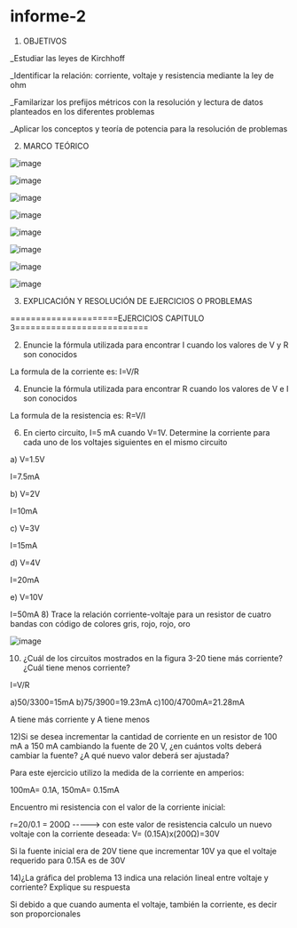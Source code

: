# informe-2

1. OBJETIVOS

_Estudiar las leyes de Kirchhoff

_Identificar la relación: corriente, voltaje y resistencia mediante la ley de ohm

_Familarizar los prefijos métricos con la resolución y lectura de datos planteados en los diferentes problemas

_Aplicar los conceptos y teoría de potencia para la resolución de problemas

2. MARCO TEÓRICO

![image](https://user-images.githubusercontent.com/116760257/202297384-63a78860-26b9-493a-9c52-e9d812c7e61a.png)



![image](https://user-images.githubusercontent.com/116760257/202298602-3aeffcc2-29eb-47d0-b6fc-63c9da25162e.png)



![image](https://user-images.githubusercontent.com/116760257/202299052-8a9fbcad-49e4-41fd-abb7-e6b4470de7e9.png)


![image](https://user-images.githubusercontent.com/116760257/202300867-9a1c825c-2750-4069-b5dd-b67d87696381.png)


![image](https://user-images.githubusercontent.com/116760257/202301392-f2b35aba-0c7a-4fc0-a482-3404b34bf2a9.png)

![image](https://user-images.githubusercontent.com/116760257/202302155-c07a856f-bd31-4572-a5a0-1d1c9745bfce.png)


![image](https://user-images.githubusercontent.com/116760257/202303183-8196aa0f-9b43-4f8e-80cb-7afe3cfc8435.png)


![image](https://user-images.githubusercontent.com/116760257/202304118-b5bd509b-c5de-4a0b-b0de-ed865da29758.png)

3. EXPLICACIÓN Y RESOLUCIÓN DE EJERCICIOS O PROBLEMAS

=====================EJERCICIOS CAPITULO 3==========================

2) Enuncie la fórmula utilizada para encontrar I cuando los valores de V y R son conocidos

La formula de la corriente es: I=V/R

4) Enuncie la fórmula utilizada para encontrar R cuando los valores de V e I son conocidos

La formula de la resistencia es: R=V/I

6) En cierto circuito, I=5 mA cuando V=1V. Determine la corriente para cada uno de los voltajes siguientes en el mismo circuito

a) V=1.5V

I=7.5mA

b) V=2V

I=10mA

c) V=3V

I=15mA

d) V=4V

I=20mA

e) V=10V

I=50mA
8) Trace la relación corriente-voltaje para un resistor de cuatro bandas con código de colores gris, rojo, rojo, oro


![image](https://user-images.githubusercontent.com/116760257/202305414-c4bbce83-1f20-432b-b8c0-2d359cb813ee.png)

10) ¿Cuál de los circuitos mostrados en la figura 3-20 tiene más corriente? ¿Cuál tiene menos corriente?

I=V/R

a)50/3300=15mA b)75/3900=19.23mA c)100/4700mA=21.28mA


A tiene más corriente y A tiene menos


12)Si se desea incrementar la cantidad de corriente en un resistor de 100 mA a 150 mA cambiando la fuente de 20 V, ¿en cuántos volts deberá cambiar la fuente? ¿A qué nuevo valor deberá ser ajustada?


Para este ejercicio utilizo la medida de la corriente en amperios:


100mA= 0.1A, 150mA= 0.15mA


Encuentro mi resistencia con el valor de la corriente inicial:


r=20/0.1 = 200Ω -----> con este valor de resistencia calculo un nuevo voltaje con la corriente deseada: V= (0.15A)x(200Ω)=30V


Si la fuente inicial era de 20V tiene que incrementar 10V ya que el voltaje requerido para 0.15A es de 30V


14)¿La gráfica del problema 13 indica una relación lineal entre voltaje y corriente? Explique su respuesta


Si debido a que cuando aumenta el voltaje, también la corriente, es decir son proporcionales

